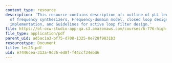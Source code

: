 ```yaml
---
content_type: resource
description: 'This resource contains description of: outline of pLL lectures, Design
  of frequency synthesizers, Frequency-domain model, closed loop design approach:
  implementation, and Guidelines for active loop filter design.'
file: https://ol-ocw-studio-app-qa.s3.amazonaws.com/courses/6-776-high-speed-communication-circuits-spring-2005/e7446cea313a9d36ed8ff44ccf34ebd6_lec23.pdf
file_type: application/pdf
parent_uid: ad5ac1a3-bf75-d708-1325-0e728f9831b3
resourcetype: Document
title: lec23.pdf
uid: e7446cea-313a-9d36-ed8f-f44ccf34ebd6
---
```

